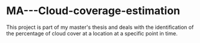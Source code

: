 # MA---Cloud-coverage-estimation
This project is part of my master's thesis and deals with the identification of the percentage of cloud cover at a location at a specific point in time.
